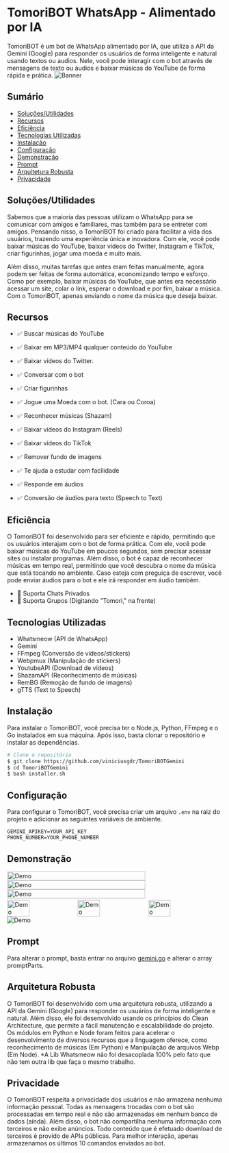 # TomoriBOT WhatsApp - Alimentado por IA

TomoriBOT é um bot de WhatsApp alimentado por IA, que utiliza a API da Gemini (Google) para responder os usuários de forma inteligente e natural usando textos ou audios. Nele, você pode interagir com o bot através de mensagens de texto ou áudios e baixar músicas do YouTube de forma rápida e prática.
<img src="/public/image-banner.png" alt="Banner"/>

## Sumário

- [Soluções/Utilidades](#soluçõesutilidades)
- [Recursos](#recursos)
- [Eficiência](#eficiência)
- [Tecnologias Utilizadas](#tecnologias-utilizadas)
- [Instalação](#instalação)
- [Configuração](#configuração)
- [Demonstração](#demonstração)
- [Prompt](#prompt)
- [Arquitetura Robusta](#arquitetura-robusta)
- [Privacidade](#privacidade)

## Soluções/Utilidades

Sabemos que a maioria das pessoas utilizam o WhatsApp para se comunicar com amigos e familiares, mas também para se entreter com amigos. Pensando nisso, o TomoriBOT foi criado para facilitar a vida dos usuários, trazendo uma experiência única e inovadora. Com ele, você pode baixar músicas do YouTube, baixar vídeos do Twitter, Instagram e TikTok, criar figurinhas, jogar uma moeda e muito mais.

Além disso, muitas tarefas que antes eram feitas manualmente, agora podem ser feitas de forma automática, economizando tempo e esforço. Como por exemplo, baixar músicas do YouTube, que antes era necessário acessar um site, colar o link, esperar o download e por fim, baixar a música. Com o TomoriBOT, apenas enviando o nome da música que deseja baixar.

## Recursos

- ✅ Buscar músicas do YouTube
- ✅ Baixar em MP3/MP4 qualquer conteúdo do YouTube
- ✅ Baixar vídeos do Twitter.
- ✅ Conversar com o bot
- ✅ Criar figurinhas
- ✅ Jogue uma Moeda com o bot. (Cara ou Coroa)
- ✅ Reconhecer músicas (Shazam)
- ✅ Baixar vídeos do Instagram (Reels)
- ✅ Baixar vídeos do TikTok
- ✅ Remover fundo de imagens
- ✅ Te ajuda a estudar com facilidade

- ✅ Responde em áudios
- ✅ Conversão de áudios para texto (Speech to Text)

## Eficiência

O TomoriBOT foi desenvolvido para ser eficiente e rápido, permitindo que os usuários interajam com o bot de forma prática. Com ele, você pode baixar músicas do YouTube em poucos segundos, sem precisar acessar sites ou instalar programas. Além disso, o bot é capaz de reconhecer músicas em tempo real, permitindo que você descubra o nome da música que está tocando no ambiente. Caso esteja com preguiça de escrever, você pode enviar áudios para o bot e ele irá responder em áudio também.

- 🚀 Suporta Chats Privados
- 🚀 Suporta Grupos (Digitando "Tomori," na frente)

## Tecnologias Utilizadas
- Whatsmeow (API de WhatsApp)
- Gemini
- FFmpeg (Conversão de vídeos/stickers)
- Webpmux (Manipulação de stickers)
- YoutubeAPI (Download de vídeos)
- ShazamAPI (Reconhecimento de músicas)
- RemBG (Remoção de fundo de imagens)
- gTTS (Text to Speech)

## Instalação

Para instalar o TomoriBOT, você precisa ter o Node.js, Python, FFmpeg e o Go instalados em sua máquina. Após isso, basta clonar o repositório e instalar as dependências.

```bash
# Clone o repositório
$ git clone https://github.com/viniciusgdr/TomoriBOTGemini
$ cd TomoriBOTGemini
$ bash installer.sh
```

## Configuração

Para configurar o TomoriBOT, você precisa criar um arquivo `.env` na raiz do projeto e adicionar as seguintes variáveis de ambiente.

```env
GEMINI_APIKEY=YOUR_API_KEY
PHONE_NUMBER=YOUR_PHONE_NUMBER
```

## Demonstração

<div style="display: flex; flex-direction: column; padding-bottom: 4px">
<img src="/public/img6.png" alt="Demo" height="80%" />
<img src="/public/img7.png" alt="Demo" height="80%" />
<img src="/public/img8.png" alt="Demo" height="80%" />
</div>
<div style="display: flex; flex-wrap: wrap;gap: 4px">
  <img src="/public/img1.jpeg" alt="Demo" width="32%" />
  <img src="/public/img5.jpeg" alt="Demo" width="32%" />
  <img src="/public/img4.jpeg" alt="Demo" width="32%" />
</div>
<img src="/public/img9.png" alt="Demo" />

## Prompt

Para alterar o prompt, basta entrar no arquivo [gemini.go](src/services/gemini/gemini.go) e alterar o array promptParts.

## Arquitetura Robusta

O TomoriBOT foi desenvolvido com uma arquitetura robusta, utilizando a API da Gemini (Google) para responder os usuários de forma inteligente e natural. Além disso, ele foi desenvolvido usando os princípios do Clean Architecture, que permite a fácil manutenção e escalabilidade do projeto.
Os módulos em Python e Node foram feitos para acelerar o desenvolvimento de diversos recursos que a linguagem oferece, como reconhecimento de músicas (Em Python) e Manipulação de arquivos Webp (Em Node).
\*A Lib Whatsmeow não foi desacoplada 100% pelo fato que não tem outra lib que faça o mesmo trabalho.

## Privacidade

O TomoriBOT respeita a privacidade dos usuários e não armazena nenhuma informação pessoal. Todas as mensagens trocadas com o bot são processadas em tempo real e não são armazenadas em nenhum banco de dados (ainda). Além disso, o bot não compartilha nenhuma informação com terceiros e não exibe anúncios. Todo conteúdo que é efetuado download de terceiros é provido de APIs públicas. Para melhor interação, apenas armazenamos os últimos 10 comandos enviados ao bot.
